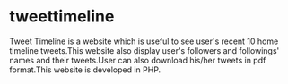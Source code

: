 # tweettimeline
Tweet Timeline is a website which is useful to see user's recent 10 home timeline tweets.This website also display user's followers and followings' names and their tweets.User can also download his/her tweets in pdf format.This website is developed in PHP.
